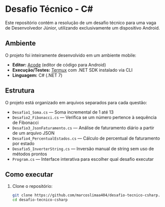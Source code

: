 # Desafio Técnico - C#

Este repositório contém a resolução de um desafio técnico para uma vaga de Desenvolvedor Júnior, utilizando exclusivamente um dispositivo Android.

## Ambiente

O projeto foi inteiramente desenvolvido em um ambiente mobile:

- **Editor:** [Acode](https://play.google.com/store/apps/details?id=com.foxdebug.acode) (editor de código para Android)
- **Execução/Testes:** [Termux](https://f-droid.org/en/packages/com.termux/) com .NET SDK instalado via CLI
- **Linguagem:** C# (.NET 7)

## Estrutura

O projeto está organizado em arquivos separados para cada questão:

- `Desafio1_Soma.cs` — Soma incremental de 1 até 13
- `Desafio2_Fibonacci.cs` — Verifica se um número pertence à sequência de Fibonacci
- `Desafio3_JsonFaturamento.cs` — Análise de faturamento diário a partir de um arquivo JSON
- `Desafio4_PercentualEstados.cs` — Cálculo de percentual de faturamento por estado
- `Desafio5_InverterString.cs` — Inversão manual de string sem uso de métodos prontos
- `Program.cs` — Interface interativa para escolher qual desafio executar

## Como executar

1. Clone o repositório:
   ```bash
   git clone https://github.com/marcoslimaa404/desafio-tecnico-csharp.git
   cd desafio-tecnico-csharp
